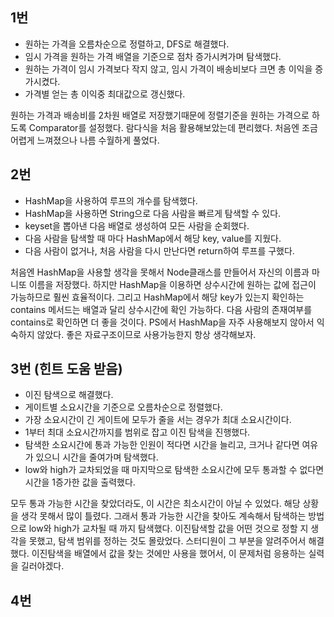 ## 1번
- 원하는 가격을 오름차순으로 정렬하고, DFS로 해결했다.
- 임시 가격을 원하는 가격 배열을 기준으로 점차 증가시켜가며 탐색했다.
- 원하는 가격이 임시 가격보다 작지 않고, 임시 가격이 배송비보다 크면 총 이익을 증가시켰다.
- 가격별 얻는 총 이익중 최대값으로 갱신했다.

원하는 가격과 배송비를 2차원 배열로 저장했기때문에 정렬기준을 원하는 가격으로 하도록 Comparator를 설정했다.
람다식을 처음 활용해보았는데 편리했다.
처음엔 조금 어렵게 느껴졌으나 나름 수월하게 풀었다.

## 2번
- HashMap을 사용하여 루프의 개수를 탐색했다.
- HashMap을 사용하면 String으로 다음 사람을 빠르게 탐색할 수 있다.
- keyset을 뽑아낸 다음 배열로 생성하여 모든 사람을 순회했다.
- 다음 사람을 탐색할 때 마다 HashMap에서 해당 key, value를 지웠다.
- 다음 사람이 없거나, 처음 사람을 다시 만난다면 return하여 루프를 구했다.

처음엔 HashMap을 사용할 생각을 못해서 Node클래스를 만들어서 자신의 이름과 마니또 이름을 저장했다.
하지만 HashMap을 이용하면 상수시간에 원하는 값에 접근이 가능하므로 훨씬 효율적이다.
그리고 HashMap에서 해당 key가 있는지 확인하는 contains 메서드는 배열과 달리 상수시간에 확인 가능하다.
다음 사람의 존재여부를 contains로 확인하면 더 좋을 것이다.
PS에서 HashMap을 자주 사용해보지 않아서 익숙하지 않았다.
좋은 자료구조이므로 사용가능한지 항상 생각해보자.

## 3번 (힌트 도움 받음)
- 이진 탐색으로 해결했다.
- 게이트별 소요시간을 기준으로 오름차순으로 정렬했다.
- 가장 소요시간이 긴 게이트에 모두가 줄을 서는 경우가 최대 소요시간이다.
- 1부터 최대 소요시간까지를 범위로 잡고 이진 탐색을 진행했다.
- 탐색한 소요시간에 통과 가능한 인원이 적다면 시간을 늘리고, 크거나 같다면 여유가 있으니 시간을 줄여가며 탐색했다.
- low와 high가 교차되었을 때 마지막으로 탐색한 소요시간에 모두 통과할 수 없다면 시간을 1증가한 값을 출력했다.

모두 통과 가능한 시간을 찾았더라도, 이 시간은 최소시간이 아닐 수 있었다.
해당 상황을 생각 못해서 많이 틀렸다.
그래서 통과 가능한 시간을 찾아도 계속해서 탐색하는 방법으로 low와 high가 교차될 때 까지 탐색했다.
이진탐색할 값을 어떤 것으로 정할 지 생각을 못했고, 탐색 범위를 정하는 것도 몰랐었다.
스터디원이 그 부분을 알려주어서 해결했다.
이진탐색을 배열에서 값을 찾는 것에만 사용을 했어서, 이 문제처럼 응용하는 실력을 길러야겠다.

## 4번
